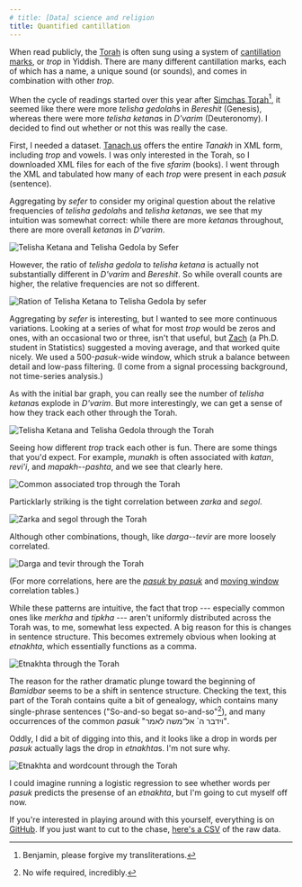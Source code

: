 ```yaml
---
# title: [Data] science and religion
title: Quantified cantillation
---
```


When read publicly, the [Torah](https://en.wikipedia.org/wiki/Torah) is often sung using a system of [cantillation marks](https://en.wikipedia.org/wiki/Cantillation), or *trop* in Yiddish. There are many different cantillation marks, each of which has a name, a unique sound (or sounds), and comes in combination with other *trop*.

When the cycle of readings started over this year after [Simchas Torah](https://en.wikipedia.org/wiki/Simchat_Torah)[^transliteration], it seemed like there were more *telisha gedolah*s in *Bereshit* (Genesis), whereas there were more *telisha ketana*s in *D'varim* (Deuteronomy). I decided to find out whether or not this was really the case.

First, I needed a dataset. [Tanach.us](http://tanach.us) offers the entire *Tanakh* in XML form, including *trop* and vowels. I was only interested in the Torah, so I downloaded XML files for each of the five *sfarim* (books). I went through the XML and tabulated how many of each *trop* were present in each *pasuk* (sentence).

<!-- To make it easier to work with, I made an object that maps an English transliteration of each *trop* name to its respective unicode character. I then went through each of the five sfarim and tallied how many of each *trop* were in each *pasuk* (sentence). This seemed like a great opportunity to play with Pandas's MultiIndexes, so I structured the data such that each row is indexed by `(sefer, perek, pasuk)` and each column is the name of a *trop*. -->

<!-- As you might expect for count data where most *trop* don't occur every (or even most) *psukim*, the distributions of *trop* occurrence for most *trop* resemble zero-inflated Poisson distributions, although some of the more frequent *trop* look more normal, and extremely common ones like *etnakhta* or *sof pasuk* are left skewed. Because of this, after talking with my friend Zach (a Ph.D. student in Statistics), we decided to stick with a visual analysis for now. -->

<!-- ![Distributions for a common and less common trop] -->

Aggregating by *sefer* to consider my original question about the relative frequencies of *telisha gedolah*s and *telisha ketana*s, we see that my intuition was somewhat correct: while there are more *ketana*s throughout, there are more overall *ketana*s in *D'varim*.

<img src="{{site.baseurl}}/post-uploads/trop/telisha_bar.svg" alt="Telisha Ketana and Telisha Gedola by Sefer">

However, the ratio of *telisha gedola* to *telisha ketana* is actually not substantially different in *D'varim* and *Bereshit*. So while overall counts are higher, the relative frequencies are not so different.

<img src="{{site.baseurl}}/post-uploads/trop/telisha_ratios.svg" alt="Ration of Telisha Ketana to Telisha Gedola by sefer">

<!-- relatively more *ketana*s than *gedola*s in the middle of *Dvarim*. -->

Aggregating by *sefer* is interesting, but I wanted to see more continuous variations. Looking at a series of what for most *trop* would be zeros and ones, with an occasional two or three, isn't that useful, but [Zach](https://twitter.com/zseeskin) (a Ph.D. student in Statistics) suggested a moving average, and that worked quite nicely. We used a 500-*pasuk*-wide window, which struk a balance between detail and low-pass filtering. (I come from a signal processing background, not time-series analysis.)

As with the initial bar graph, you can really see the number of *telisha ketana*s explode in *D'varim*. But more interestingly, we can get a sense of how they track each other through the Torah.

<!-- Although I had some initial concerns about whether a mean would be meaningful for such non-normal data, it's essentially just a count of *trop* occurances in a given window normalized by the number of *psukim* in the window. -->


<img src="{{site.baseurl}}/post-uploads/trop/telisha.svg" alt="Telisha Ketana and Telisha Gedola through the Torah">

Seeing how different *trop* track each other is fun. There are some things that you'd expect. For example, *munakh* is often associated with *katan*, *revi'i*, and *mapakh*--*pashta*, and we see that clearly here.

<img src="{{site.baseurl}}/post-uploads/trop/common_trop.svg" alt="Common associated trop through the Torah">

Particklarly striking is the tight correlation between *zarka* and *segol*.

<img src="{{site.baseurl}}/post-uploads/trop/zarkasegol.svg" alt="Zarka and segol through the Torah">

Although other combinations, though, like *darga*--*tevir* are more loosely correlated.

<img src="{{site.baseurl}}/post-uploads/trop/dargatevir.svg" alt="Darga and tevir through the Torah">

(For more correlations, here are the [*pasuk* by *pasuk*]({{site.baseurl}}/post-uploads/trop/rawcorr.html) and [moving window]({{site.baseurl}}/post-uploads/trop/rollingcorr.html) correlation tables.)

While these patterns are intuitive, the fact that trop --- especially common ones like *merkha* and *tipkha* --- aren't uniformly distributed across the Torah was, to me, somewhat less expected. A big reason for this is changes in sentence structure. This becomes extremely obvious when looking at *etnakhta*, which essentially functions as a comma.

<img src="{{site.baseurl}}/post-uploads/trop/etnakhta.svg" alt="Etnakhta through the Torah">

The reason for the rather dramatic plunge toward the beginning of *Bamidbar* seems to be a shift in sentence structure. Checking the text, this part of the Torah contains quite a bit of genealogy, which contains many single-phrase sentences ("So-and-so begat so-and-so"[^women]), and many occurrences of the common *pasuk* "<span dir="rtl">וידבר ה` אל־משה לאמר</span>".

Oddly, I did a bit of digging into this, and it looks like a drop in words per *pasuk* actually lags the drop in *etnakhta*s. I'm not sure why.

<img src="{{site.baseurl}}/post-uploads/trop/etnakhtawordcount.svg" alt="Etnakhta and wordcount through the Torah">

I could imagine running a logistic regression to see whether words per *pasuk* predicts the presense of an *etnakhta*, but I'm going to cut myself off now.

If you're interested in playing around with this yourself, everything is on [GitHub](https://github.com/Noleli/trop-analysis). If you just want to cut to the chase, [here's a CSV]({{site.baseurl}}/post-uploads/trop/trop.csv) of the raw data.

[^women]: No wife required, incredibly.

[^transliteration]: Benjamin, please forgive my transliterations.